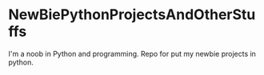 # NewBiePythonProjectsAndOtherStuffs
I'm a noob in Python and programming. Repo for put my newbie projects in python.
